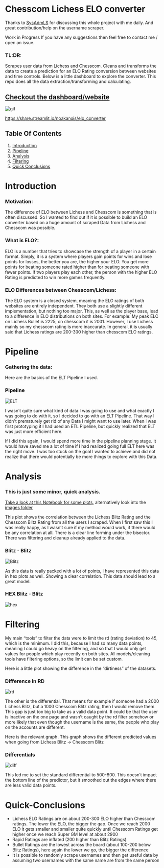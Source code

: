 # Chesscom Lichess ELO converter

Thanks to [SysAdmLS](https://github.com/SysAdmLS) for discussing this whole project with me daily. And great contribution/help on the username scraper. 

Work in Progress
If you have any suggestions then feel free to contact me / open an issue.

### TL:DR:
Scrapes user data from Lichess and Chesscom. Cleans and transforms the data to create a prediction for an ELO Rating conversion between websites and time controls. 
Below is a little dashboard to explore the converter. This repo does all the data extraction/transforming and calculating. 

## [Checkout the dashboard/website](https://share.streamlit.io/noakanois/elo_converter)

![gif](https://github.com/noakanois/Chesscom_Lichess_ELO_converter/blob/master/images/readme/streamlit-showcase.gif?raw=true)

https://share.streamlit.io/noakanois/elo_converter

## Table Of Contents

1. [Introduction](#introduction)
2. [Pipeline](#pipeline)
3. [Analysis](#analysis)
4. [Filtering](#filtering)
5. [Quick Conclusions](#quick-conclusions)


# Introduction

### Motivation:
The difference of ELO between Lichess and Chesscom is something that is often discussed. So
I wanted to find out if it is possible to build an ELO converter based on a huge amount of scraped Data from Lichess and Chesscom was possible. 

### What is ELO?:
ELO is a number that tries to showcase the strength of a player in a certain format. Simply, it is a system where players gain points for wins and lose points for losses, the better you are, the higher your ELO. You get more points for beating someone rated higher than for beating someone with fewer points. 
If two players play each other, the person with the higher ELO Rating is predicted to win more games frequently. 

### ELO Differences between Chesscom/Lichess:
The ELO system is a closed system, meaning the ELO ratings of both websites are entirely independent. They both use a slightly different implementation, but nothing too major. This, as well as the player base, lead to a difference in ELO distributions on both sites.
For example: My peak ELO on Lichess Bullet is 2225, on chesscom it is 2001. However, I use Lichess mainly so my chesscom rating is more inaccurate.
In general, it is usually said that Lichess ratings are 200-300 higher than chesscom ELO ratings.

# Pipeline

### Gathering the data:
Here are the basics of the ELT Pipeline I used. 

### Pipeline
![ELT](https://github.com/noakanois/Chesscom_Lichess_ELO_converter/blob/master/images/readme/ELT3.png?raw=true)

I wasn't quite sure what kind of data I was going to use and what exactly I was going to do with it, so I decided to go with an ELT Pipeline. That way I didn't prematurely get rid of any Data I might want to use later. 
When i was first prototyping it I had used an ETL Pipeline, but quickly realized that ELT was just more efficient here. 

If I did this again, I would spend more time in the pipeline planning stage. It would have saved me a lot of time if I had realized going full ELT here was the right move. I was too stuck on the goal I wanted to achieve and did not realize that there would potentially be more things to explore with this Data.

# Analysis 
### This is just some minor, quick analysis. 

[Take a look at this Notebook for some plots](https://github.com/noakanois/Chesscom_Lichess_ELO_converter/blob/master/plots.ipynb), alternatively look into the [images folder](https://github.com/noakanois/Chesscom_Lichess_ELO_converter/tree/master/images)

This plot shows the correlation between the Lichess Blitz Rating and the Chesscom Blitz Rating from all the users I scraped. When I first saw this I was really happy, as I wasn’t sure if my method would work, if there would be any correlation at all. There is a clear line forming under the bisector. There was filtering and cleanup already applied to the data.
### Blitz - Blitz
![Blitz](https://raw.githubusercontent.com/noakanois/Chesscom_Lichess_ELO_converter/master/images/blitz/full_blitz-blitz.png)

As this data is really packed with a lot of points, I have represented this data in hex plots as well. Showing a clear correlation. This data should lead to a great model. 
### HEX Blitz - Blitz
![hex](https://github.com/noakanois/Chesscom_Lichess_ELO_converter/blob/master/images/hex/hex_blitz_1.png?raw=true)

# Filtering

My main “tools” to filter the data were to limit the rd (rating deviation) to 45, which is the minimum. I did this, because I had so many data points, meaning I could go heavy on the filtering, and so that I would only get values for people which play recently on both sites. All models/cleaning tools have filtering options, so the limit can be set custom.

Here is a little plot showing the difference in the “dirtiness” of the datasets. 
### Difference in RD
![rd](https://github.com/noakanois/Chesscom_Lichess_ELO_converter/blob/master/images/rd/rd_col.png?raw=true)

The other is the differential. That means for example if someone had a 2000 Lichess Blitz, but a 1000 Chesscom Blitz rating, then I would remove them. This gap is just too big to take as a valid data point. It could be that the user is inactive on the one page and wasn’t caught by the rd filter somehow or more likely that even though the username is the same, the people who play on the accounts are different.

Here is the relevant graph. This graph shows the different predicted values when going from Lichess Blitz -> Chesscom Blitz
### Differentials
![diff](https://github.com/noakanois/Chesscom_Lichess_ELO_converter/blob/master/images/prediction%20impact/impact_diff.png?raw=true)

This led me to set the standard differential to 500-800. This doesn’t impact the bottom line of the predictor, but it smoothed out the edges where there are less valid data points. 

# Quick-Conclusions

- Lichess ELO Ratings are on about 200-300 ELO higher than Chesscom ratings. The lower the ELO, the bigger the gap. Once we reach 2000 ELO it gets smaller and smaller quite quickly until Chesscom Ratings get higher once we reach Super GM level at about 2900
- Rapid Ratings are inflated (200 higher than Blitz Ratings)
- Bullet Ratings are the lowest across the board (about 100-200 below Blitz Ratings), here again the lower we go, the bigger the difference
- It is possible to randomly scrape usernames and then get useful data by assuming two usernames with the same name are from the same person
